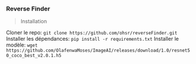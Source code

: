 ### Reverse Finder

>Installation

Cloner le repo: `git clone https://github.com/ohsr/reverseFinder.git`
Installer les dépendances: `pip install -r requirements.txt`
Installer le modèle: `wget https://github.com/OlafenwaMoses/ImageAI/releases/download/1.0/resnet50_coco_best_v2.0.1.h5`
